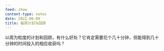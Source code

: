 ```yaml
---
feed: show
content-type: notes
date: 2022-06-09
title: 每周计划与回顾
---
```


以周为粒度的计划和回顾，有什么好处？它肯定需要花个几十分钟，但能得到几十分钟的时间投入的相应收获吗？
